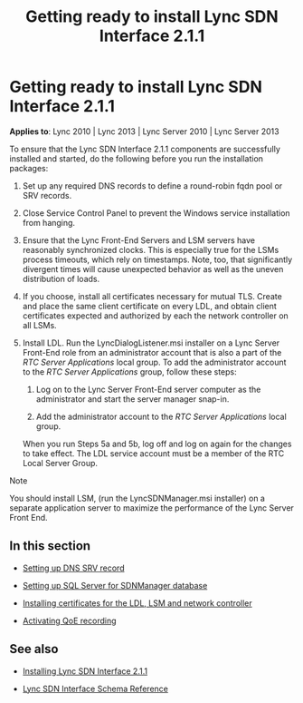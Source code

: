 ﻿---
title: Getting ready to install Lync SDN Interface 2.1.1
TOCTitle: Getting ready to install Lync SDN Interface 2.1.1
ms:assetid: c5b5083a-a25e-4409-a496-2616bb2b15a2
ms:mtpsurl: https://msdn.microsoft.com/en-us/library/Dn785199(v=office.15)
ms:contentKeyID: 62952683
ms.date: 02/16/2015
mtps_version: v=office.15
---

# Getting ready to install Lync SDN Interface 2.1.1


**Applies to**: Lync 2010 | Lync 2013 | Lync Server 2010 | Lync Server 2013

To ensure that the Lync SDN Interface 2.1.1 components are successfully installed and started, do the following before you run the installation packages:

1.  Set up any required DNS records to define a round-robin fqdn pool or SRV records.

2.  Close Service Control Panel to prevent the Windows service installation from hanging.

3.  Ensure that the Lync Front-End Servers and LSM servers have reasonably synchronized clocks. This is especially true for the LSMs process timeouts, which rely on timestamps. Note, too, that significantly divergent times will cause unexpected behavior as well as the uneven distribution of loads.

4.  If you choose, install all certificates necessary for mutual TLS. Create and place the same client certificate on every LDL, and obtain client certificates expected and authorized by each the network controller on all LSMs.

5.  Install LDL. Run the LyncDialogListener.msi installer on a Lync Server Front-End role from an administrator account that is also a part of the *RTC Server Applications* local group. To add the administrator account to the *RTC Server Applications* group, follow these steps:
    
    1.  Log on to the Lync Server Front-End server computer as the administrator and start the server manager snap-in.
    
    2.  Add the administrator account to the *RTC Server Applications* local group.
    
    When you run Steps 5a and 5b, log off and log on again for the changes to take effect. The LDL service account must be a member of the RTC Local Server Group.


> [!NOTE]
> <P>You should install LSM, (run the LyncSDNManager.msi installer) on a separate application server to maximize the performance of the Lync Server Front End.</P>



## In this section

  - [Setting up DNS SRV record](setting-up-dns-srv-record.md)

  - [Setting up SQL Server for SDNManager database](setting-up-sql-server-for-sdnmanager-database.md)

  - [Installing certificates for the LDL, LSM and network controller](installing-certificates-for-the-ldl-lsm-and-network-controller.md)

  - [Activating QoE recording](activating-qoe-recording.md)

## See also

  - [Installing Lync SDN Interface 2.1.1](installing-lync-sdn-interface-2-1-1.md)

  - [Lync SDN Interface Schema Reference](lync-sdn-interface-schema-reference.md)

